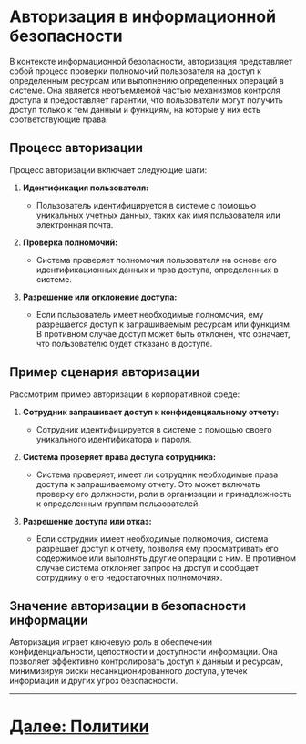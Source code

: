 # Авторизация в информационной безопасности

В контексте информационной безопасности, авторизация представляет собой процесс проверки полномочий пользователя на доступ к определенным ресурсам или выполнению определенных операций в системе. Она является неотъемлемой частью механизмов контроля доступа и предоставляет гарантии, что пользователи могут получить доступ только к тем данным и функциям, на которые у них есть соответствующие права.

## Процесс авторизации

Процесс авторизации включает следующие шаги:

1. **Идентификация пользователя:**
    - Пользователь идентифицируется в системе с помощью уникальных учетных данных, таких как имя пользователя или электронная почта.

2. **Проверка полномочий:**
    - Система проверяет полномочия пользователя на основе его идентификационных данных и прав доступа, определенных в системе.

3. **Разрешение или отклонение доступа:**
    - Если пользователь имеет необходимые полномочия, ему разрешается доступ к запрашиваемым ресурсам или функциям. В противном случае доступ может быть отклонен, что означает, что пользователю будет отказано в доступе.

## Пример сценария авторизации

Рассмотрим пример авторизации в корпоративной среде:

1. **Сотрудник запрашивает доступ к конфиденциальному отчету:**
    - Сотрудник идентифицируется в системе с помощью своего уникального идентификатора и пароля.

2. **Система проверяет права доступа сотрудника:**
    - Система проверяет, имеет ли сотрудник необходимые права доступа к запрашиваемому отчету. Это может включать проверку его должности, роли в организации и принадлежность к определенным группам пользователей.

3. **Разрешение доступа или отказ:**
    - Если сотрудник имеет необходимые полномочия, система разрешает доступ к отчету, позволяя ему просматривать его содержимое или выполнять другие операции с ним. В противном случае система отклоняет запрос на доступ и сообщает сотруднику о его недостаточных полномочиях.

## Значение авторизации в безопасности информации

Авторизация играет ключевую роль в обеспечении конфиденциальности, целостности и доступности информации. Она позволяет эффективно контролировать доступ к данным и ресурсам, минимизируя риски несанкционированного доступа, утечек информации и других угроз безопасности.

---

# [Далее: Политики](policy.md)
